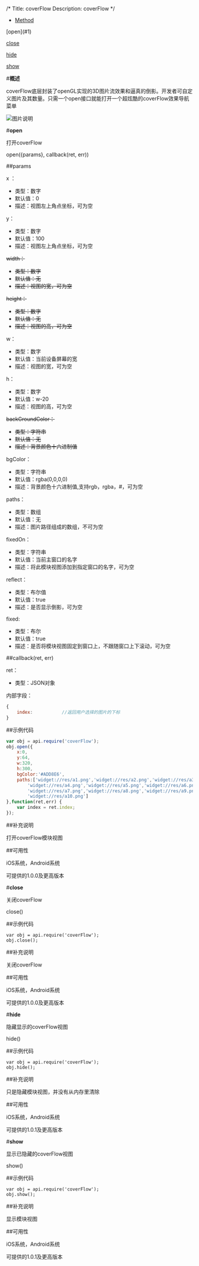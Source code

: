 /*
Title: coverFlow
Description: coverFlow
*/

<ul id="tab" class="clearfix">
	<li class="active"><a href="#method-content">Method</a></li>
</ul>
<div id="method-content">

<div class="outline">
[open](#1)

[close](#2)

[hide](#3)

[show](#4)
</div>

#**概述**

coverFlow底层封装了openGL实现的3D图片流效果和逼真的倒影。开发者可自定义图片及其数量。只需一个open接口就能打开一个超炫酷的coverFlow效果导航菜单

![图片说明](/img/docImage/coverFlow.jpg)

#**open**<div id="1"></div>

打开coverFlow

open({params}, callback(ret, err))

##params

x ：

- 类型：数字
- 默认值：0
- 描述：视图左上角点坐标，可为空

y：

- 类型：数字
- 默认值：100
- 描述：视图左上角点坐标，可为空

<del>width：<del>

- <del>类型：数字<del>
- <del>默认值：无<del>
- <del>描述：视图的宽，可为空<del>

<del>height：<del>

- <del>类型：数字<del>
- <del>默认值：无<del>
- <del>描述：视图的高，可为空</del>

w：

- 类型：数字
- 默认值：当前设备屏幕的宽
- 描述：视图的宽，可为空

h：

- 类型：数字
- 默认值：w-20
- 描述：视图的高，可为空

<del>backGroundColor：</del>

- <del>类型：字符串</del>
- <del>默认值：无</del>
- <del>描述：背景颜色十六进制值</del>

bgColor：

- 类型：字符串
- 默认值：rgba(0,0,0,0)
- 描述：背景颜色十六进制值,支持rgb，rgba，#，可为空

paths：

- 类型：数组
- 默认值：无
- 描述：图片路径组成的数组，不可为空

fixedOn：

- 类型：字符串
- 默认值：当前主窗口的名字
- 描述：将此模块视图添加到指定窗口的名字，可为空

reflect：

- 类型：布尔值
- 默认值：true
- 描述：是否显示倒影，可为空

fixed:
- 类型：布尔
- 默认值：true
- 描述：是否将模块视图固定到窗口上，不跟随窗口上下滚动，可为空

##callback(ret, err)

ret：

- 类型：JSON对象

内部字段：

```js
{
	index:           //返回用户选择的图片的下标
}
```

##示例代码

```js
var obj = api.require('coverFlow');
obj.open({
	x:0,
	y:64,
	w:320,
	h:300,
	bgColor:'#ADD8E6',
	paths:['widget://res/a1.png','widget://res/a2.png','widget://res/a3.png',
		'widget://res/a4.png','widget://res/a5.png','widget://res/a6.png',
		'widget://res/a7.png','widget://res/a8.png','widget://res/a9.png',
		'widget://res/a10.png']
},function(ret,err) {
	var index = ret.index;
});
```

##补充说明

打开coverFlow模块视图

##可用性

iOS系统，Android系统

可提供的1.0.0及更高版本


#**close**<div id="2"></div>

关闭coverFlow

close()

##示例代码

    var obj = api.require('coverFlow');
    obj.close();

##补充说明

关闭coverFlow

##可用性

iOS系统，Android系统

可提供的1.0.0及更高版本

#**hide**<div id="2"></div>

隐藏显示的coverFlow视图

hide()

##示例代码

    var obj = api.require('coverFlow');
    obj.hide();

##补充说明

只是隐藏模块视图，并没有从内存里清除

##可用性

iOS系统，Android系统

可提供的1.0.1及更高版本

#**show**<div id="4"></div>

显示已隐藏的coverFlow视图

show()

##示例代码

    var obj = api.require('coverFlow');
    obj.show();

##补充说明

显示模块视图

##可用性

iOS系统，Android系统

可提供的1.0.1及更高版本
